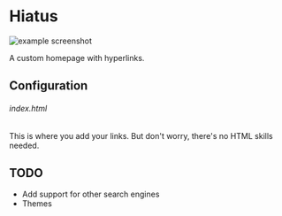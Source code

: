 # Hiatus

![example screenshot](https://i.imgur.com/1zXy7yY.png)

A custom homepage with hyperlinks.

## Configuration
###### index.html

This is where you add your links. But don't worry, there's no HTML skills needed.

## TODO 

* Add support for other search engines
* Themes
